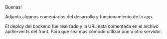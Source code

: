 Buenas!

Adjunto algunos comentarios del desarrollo y funcionamiento de la app.

El deploy del backend fue realizado y la URL esta comentada en el archivo apiServer.ts del front. Para que sea más cómodo utilizar uno u otro servidor.
